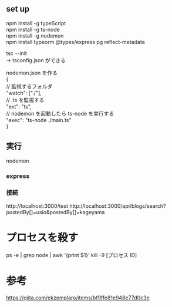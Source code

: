 ## set up

npm install -g typeScript  
npm install -g ts-node  
npm install -g nodemon  
npm install typeorm @types/express pg reflect-metadata

tsc --init  
-> tsconfig.json ができる

nodemon.json を作る  
{  
 // 監視するフォルダ  
 "watch": ["./"],  
 // .ts を監視する  
 "ext": "ts",  
 // nodemon を起動したら ts-node を実行する  
 "exec": "ts-node ./main.ts"  
}

## 実行

nodemon

### express

### 接続

http://localhost:3000/test
http://localhost:3000/api/blogs/search?postedBy[]=usio&postedBy[]=kageyama

# プロセスを殺す

ps -e | grep node | awk '{print \$1}'
kill -9 [プロセス ID]

# 参考

https://qiita.com/ekzemplaro/items/bf9ffe81e948e77d0c3e
